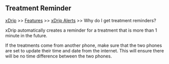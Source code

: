 ## Treatment Reminder
[xDrip](../../README.md) >> [Features](../Features_page.md) >> [xDrip Alerts](../Alerts_page.md) >> Why do I get treatment reminders?  
  
xDrip automatically creates a reminder for a treatment that is more than 1 minute in the future.  
  
If the treatments come from another phone, make sure that the two phones are set to update their time and date from the internet.  This will ensure there will be no time difference between the two phones.  
   
  
